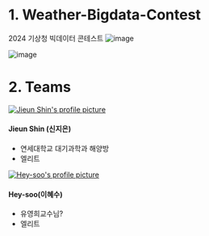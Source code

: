  # 1. Weather-Bigdata-Contest
2024 기상청 빅데이터 콘테스트
![image](https://github.com/SeungOkOH/Weather-Bigdata-Contest/assets/152361965/97e2ef5a-9aff-4918-a4c7-c73e2a9bb0e8)

![image](https://github.com/SeungOkOH/Weather-Bigdata-Contest/assets/152361965/ee8f980f-c687-41ef-806f-eff3f4028e01)


# 2. Teams

[![Jieun Shin's profile picture](https://avatars.githubusercontent.com/u/147844220?v=4)](https://github.com/wldms25)
#### Jieun Shin (신지은)

* 연세대학교 대기과학과 해양방
* 엘리트

[![Hey-soo's profile picture](https://avatars.githubusercontent.com/u/168507222?v=4)](https://github.com/Hey-soo)
#### Hey-soo(이혜수)
* 유영희교수님?
* 엘리트
